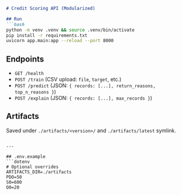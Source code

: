 ```md
# Credit Scoring API (Modularized)

## Run
```bash
python -m venv .venv && source .venv/bin/activate
pip install -r requirements.txt
uvicorn app.main:app --reload --port 8000
```

## Endpoints
- `GET /health`
- `POST /train` (CSV upload: `file`, `target`, etc.)
- `POST /predict` (JSON: `{ records: [...], return_reasons, top_n_reasons }`)
- `POST /explain` (JSON: `{ records: [...], max_records }`)

## Artifacts
Saved under `./artifacts/<version>/` and `./artifacts/latest` symlink.
```

---

## .env.example
```dotenv
# Optional overrides
ARTIFACTS_DIR=./artifacts
PDO=50
S0=600
O0=20
```
